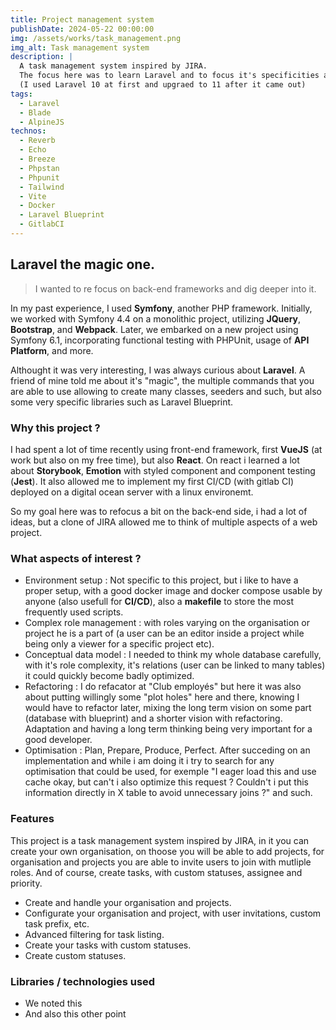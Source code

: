 ```yaml
---
title: Project management system
publishDate: 2024-05-22 00:00:00
img: /assets/works/task_management.png
img_alt: Task management system
description: |
  A task management system inspired by JIRA.
  The focus here was to learn Laravel and to focus it's specificities and optmisiations.
  (I used Laravel 10 at first and upgraed to 11 after it came out)
tags:
  - Laravel
  - Blade
  - AlpineJS
technos:
  - Reverb
  - Echo
  - Breeze
  - Phpstan
  - Phpunit
  - Tailwind
  - Vite
  - Docker
  - Laravel Blueprint
  - GitlabCI
---
```


## Laravel the magic one.

> I wanted to re focus on back-end frameworks and dig deeper into it.

In my past experience, I used <strong>Symfony</strong>, another PHP framework. Initially, we worked with Symfony 4.4 on a monolithic project, utilizing <strong>JQuery</strong>, <strong>Bootstrap</strong>, and <strong>Webpack</strong>. Later, we embarked on a new project using Symfony 6.1, incorporating functional testing with PHPUnit, usage of <strong>API Platform</strong>, and more.

Althought it was very interesting, I was always curious about <strong>Laravel</strong>.
A friend of mine told me about it's "magic", the multiple commands that you are able to use allowing to create many classes, seeders and such, but also some very specific libraries such as Laravel Blueprint.

### Why this project ?

I had spent a lot of time recently using front-end framework, first <strong>VueJS</strong> (at work but also on my free time), but also <strong>React</strong>.
On react i learned a lot about <strong>Storybook</strong>, <strong>Emotion</strong> with styled component and component testing (<strong>Jest</strong>).
It also allowed me to implement my first CI/CD (with gitlab CI) deployed on a digital ocean server with a linux environemt.

So my goal here was to refocus a bit on the back-end side, i had a lot of ideas, but a clone of JIRA allowed me to think of multiple aspects of a web project.

### What aspects of interest ?

- <span class="title">Environment setup</span> : Not specific to this project, but i like to have a proper setup, with a good docker image and docker compose usable by anyone (also usefull for <strong>CI/CD</strong>), also a <strong>makefile</strong> to store the most frequently used scripts.
- <span class="title">Complex role management</span> : with roles varying on the organisation or project he is a part of (a user can be an editor inside a project while being only a viewer for a specific project etc).
- <span class="title">Conceptual data model</span> : I needed to think my whole database carefully, with it's role complexity, it's relations (user can be linked to many tables) it could quickly become badly optimized.
- <span class="title">Refactoring</span> : I do refacator at "Club employés" but here it was also about putting willingly some "plot holes" here and there, knowing I would have to refactor later, mixing the long term vision on some part (database with blueprint) and a shorter vision with refactoring. Adaptation and having a long term thinking being very important for a good developer.
- <span class="title">Optimisation</span> : Plan, Prepare, Produce, Perfect. After succeding on an implementation and while i am doing it i try to search for any optimisation that could be used, for exemple
"I eager load this and use cache okay, but can't i also optimize this request ? Couldn't i put this information directly in X table to avoid unnecessary joins ?" and such.

### Features

This project is a task management system inspired by JIRA, in it you can create your own organisation, on thoose you will be able to add projects, for organisation and projects you are able to invite users to join with mutliple roles.
And of course, create tasks, with custom statuses, assignee and priority.

- Create and handle your organisation and projects.
- Configurate your organisation and project, with user invitations, custom task prefix, etc.
- Advanced filtering for task listing.
- Create your tasks with custom statuses.
- <span class="inProgress">Create custom statuses.</span>
### Libraries / technologies used

- We noted this
- And also this other point
